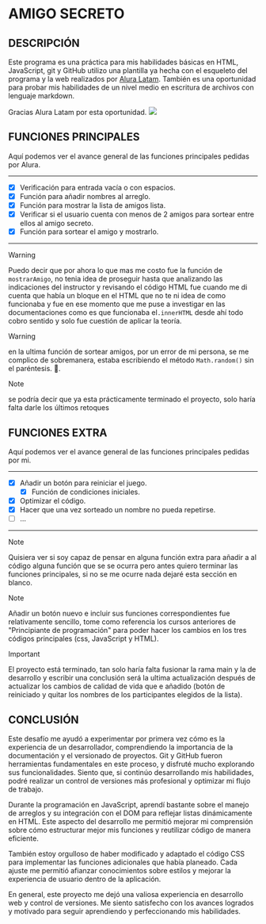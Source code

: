 # AMIGO SECRETO
## DESCRIPCIÓN
Este programa es una práctica para mis habilidades básicas en HTML, JavaScript, git y GitHub utilizo una plantilla ya hecha con el esqueleto del programa y la web realizados por [Alura Latam](https://www.aluracursos.com/).
También es una oportunidad para probar mis habilidades de un nivel medio en escritura de archivos con lenguaje markdown.

Gracias Alura Latam por esta oportunidad. ![](https://www.aluracursos.com/assets/img/home/alura-logo.1730889068.svg)

  

## FUNCIONES PRINCIPALES
Aquí podemos ver el avance general de las funciones principales pedidas por Alura.

---

- [x] Verificación para entrada vacía o con espacios.
- [x] Función para añadir nombres al arreglo.
- [x] Función para mostrar la lista de amigos lista.
- [x] Verificar si el usuario cuenta con menos de 2 amigos para sortear entre ellos al amigo secreto.
- [x] Función para sortear el amigo y mostrarlo.

---

>[!warning]
>Puedo decir que por ahora lo que mas me costo fue la función de `mostrarAmigo`, no tenia idea de proseguir hasta que analizando las indicaciones del instructor y revisando el código HTML fue cuando me di cuenta que había un bloque en el HTML que no te ni idea de como funcionaba y fue en ese momento que me puse a investigar en las documentaciones como es que funcionaba el`.innerHTML` desde ahí todo cobro sentido y solo fue cuestión de aplicar la teoría.
  
>[!warning]
>en la ultima función de sortear amigos, por un error de mi persona, se me complico de sobremanera, estaba escribiendo el método `Math.random()` sin el paréntesis. 🫣.

>[!note]
>se podría decir que ya esta prácticamente terminado el proyecto, solo haría falta darle los últimos retoques

## FUNCIONES EXTRA
Aquí podemos ver el avance general de las funciones principales pedidas por mi.

---

- [x] Añadir un botón para reiniciar el juego.
    - [x] Función de condiciones iniciales.
- [x] Optimizar el código.
- [x] Hacer que una vez sorteado un nombre no pueda repetirse.
- [ ] ...
---

>[!note]
>Quisiera ver si soy capaz de pensar en alguna función extra para añadir a al código alguna función que se se ocurra pero antes quiero terminar las funciones principales, si no se me ocurre nada dejaré esta sección en blanco. 

>[!note]
>Añadir un botón nuevo e incluir sus funciones correspondientes fue relativamente sencillo, tome como referencia los cursos anteriores de "Principiante de programación" para poder hacer los cambios en los tres códigos principales (css, JavaScript y HTML).

>[!important]
> El proyecto está terminado, tan solo haría falta fusionar la rama main y la de desarrollo y escribir una conclusión será la ultima actualización después de actualizar los cambios de calidad de vida que e añadido (botón de reiniciado y quitar los nombres de los participantes elegidos de la lista).

## CONCLUSIÓN
Este desafío me ayudó a experimentar por primera vez cómo es la experiencia de un desarrollador, comprendiendo la importancia de la documentación y el versionado de proyectos. Git y GitHub fueron herramientas fundamentales en este proceso, y disfruté mucho explorando sus funcionalidades. Siento que, si continúo desarrollando mis habilidades, podré realizar un control de versiones más profesional y optimizar mi flujo de trabajo.

Durante la programación en JavaScript, aprendí bastante sobre el manejo de arreglos y su integración con el DOM para reflejar listas dinámicamente en HTML. Este aspecto del desarrollo me permitió mejorar mi comprensión sobre cómo estructurar mejor mis funciones y reutilizar código de manera eficiente.

También estoy orgulloso de haber modificado y adaptado el código CSS para implementar las funciones adicionales que había planeado. Cada ajuste me permitió afianzar conocimientos sobre estilos y mejorar la experiencia de usuario dentro de la aplicación.

En general, este proyecto me dejó una valiosa experiencia en desarrollo web y control de versiones. Me siento satisfecho con los avances logrados y motivado para seguir aprendiendo y perfeccionando mis habilidades.